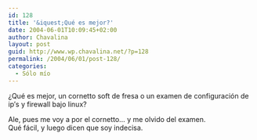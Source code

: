 ```yaml
---
id: 128
title: '&iquest;Qué es mejor?'
date: 2004-06-01T10:09:45+02:00
author: Chavalina
layout: post
guid: http://www.wp.chavalina.net/?p=128
permalink: /2004/06/01/post-128/
categories:
  - Sólo mío
---
```

&iquest;Qué es mejor, un cornetto soft de fresa o un examen de configuraci&oacute;n de ip&prime;s y firewall bajo linux?

Ale, pues me voy a por el cornetto… y me olvido del examen.  
Qué fácil, y luego dicen que soy indecisa.